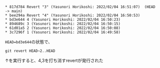 
```
* 817d784 Revert "3" (Yasunori Horikoshi: 2022/02/04 16:51:07)  (HEAD -> main)
* bee294a Revert "4" (Yasunori Horikoshi: 2022/02/04 16:50:53)
* bd3e644 4 (Yasunori Horikoshi: 2022/02/04 16:50:23)
* 894689c 3 (Yasunori Horikoshi: 2022/02/04 16:50:15)
* 61d01a5 2 (Yasunori Horikoshi: 2022/02/04 16:50:08)
* 3c7296f 1 (Yasunori Horikoshi: 2022/02/04 16:49:58)
```

`HEAD=bd3e644`の状態で、

```shell
git revert HEAD~2..HEAD
```

↑を実行すると、4,3を打ち消すrevertが発行された
